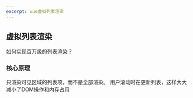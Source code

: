 ```yaml
---
excerpt: vue虚拟列表渲染
---
```


## 虚拟列表渲染
如何实现百万级的列表渲染？

### 核心原理
只渲染可见区域的列表项，而不是全部渲染。
用户滚动时在更新列表，这样大大减小了DOM操作和内存占用